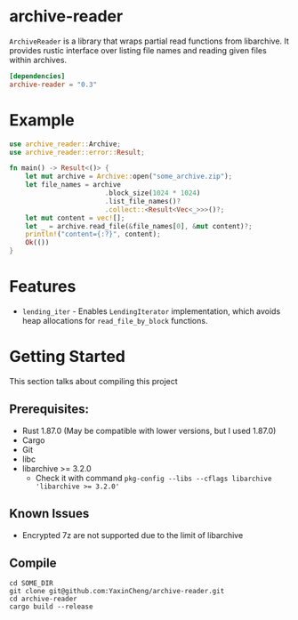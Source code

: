 # archive-reader

`ArchiveReader` is a library that wraps partial read functions from libarchive.
It provides rustic interface over listing file names and reading given files within archives.

```toml
[dependencies]
archive-reader = "0.3"
```

# Example
```rust
use archive_reader::Archive;
use archive_reader::error::Result;

fn main() -> Result<()> {
    let mut archive = Archive::open("some_archive.zip");
    let file_names = archive
                        .block_size(1024 * 1024)
                        .list_file_names()?
                        .collect::<Result<Vec<_>>>()?;
    let mut content = vec![];
    let _ = archive.read_file(&file_names[0], &mut content)?;
    println!("content={:?}", content);
    Ok(())
}
```

# Features
* `lending_iter` - Enables `LendingIterator` implementation, which avoids heap allocations for `read_file_by_block` functions.

# Getting Started
This section talks about compiling this project
## Prerequisites:
* Rust 1.87.0 (May be compatible with lower versions, but I used 1.87.0)
* Cargo
* Git
* libc
* libarchive >= 3.2.0
  * Check it with command `pkg-config --libs --cflags libarchive 'libarchive >= 3.2.0'`

## Known Issues
* Encrypted 7z are not supported due to the limit of libarchive

## Compile
```shell
cd SOME_DIR
git clone git@github.com:YaxinCheng/archive-reader.git
cd archive-reader
cargo build --release
```
# 
